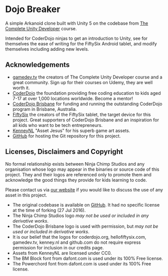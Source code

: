 # Dojo Breaker

A simple Arkanoid clone built with Unity 5 on the codebase from [The Complete Unity Developer](https://www.udemy.com/unitycourse/?couponCode=GitHubDiscount) course.

Intended for CoderDojo ninjas to get an introduction to Unity, see for themselves the ease of writing for the FiftySix Android tablet, and modify themselves including adding new levels.

## Acknowledgements

* [gamedev.tv](http://community.gamedev.tv) the creators of The Complete Unity Developer course and a great community. Sign up for their courses on Udemy, they are well worth it.
* [CoderDojo](http://coderdojo.com) the foundation providing free coding education to kids aged 7-17 at over 1,000 locations worldwide. Become a mentor!
* [CoderDojo Brisbane](https://coderdojobrisbane.com.au/) for funding and running the outstanding CoderDojo program in Brisbane, Australia.
* [FiftySix](https://hellofiftysix.com/) the creators of the FiftySix tablet, the target device for this project. Great supporters of CoderDojo Brisbane and an inspiration for all kids who want to be tech entrepreneurs.
* [KenneyNL](http://www.kenney.nl/) "Asset Jesus" for his superb game art assets. 
* [GitHub](http://github.com) for hosting the Git repository for this project.

## Licenses, Disclaimers and Copyright

No formal relationship exists between Ninja Chimp Studios and any organisation whose logo may appear in the binaries or source code of this project. They and their logos are referenced only to promote them and acknowledge the good things they provide for kids learning to code.

Please contact us via [our website](http://ninjachimpstudios.com) if you would like to discuss the use of any asset in this project.

* The original codebase is available on [GitHub](https://github.com/CompleteUnityDeveloper/05-Block-Breaker). It had no specific license at the time of forking (27 Jul 2016).
* The Ninja Chimp Studios logo _may not be used or included in any derivative works_.
* The CoderDojo Brisbane logo is used with permission, but _may not be used or included in derivative works_.
* It is our belief that the logos for coderdojo.org, hellofiftysix.com, gamedev.tv, kenney.nl and github.com do not require express permission for inclusion in our credits page. 
* Assets from KenneyNL are licensed under CC0.
* The BM Block font from dafont.com is used under its 100% Free license.
* The Powerchord font from dafont.com is used under its 100% Free license.